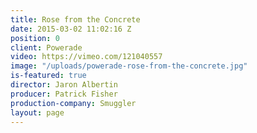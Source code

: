 ```yaml
---
title: Rose from the Concrete
date: 2015-03-02 11:02:16 Z
position: 0
client: Powerade
video: https://vimeo.com/121040557
image: "/uploads/powerade-rose-from-the-concrete.jpg"
is-featured: true
director: Jaron Albertin
producer: Patrick Fisher
production-company: Smuggler
layout: page
---
```


